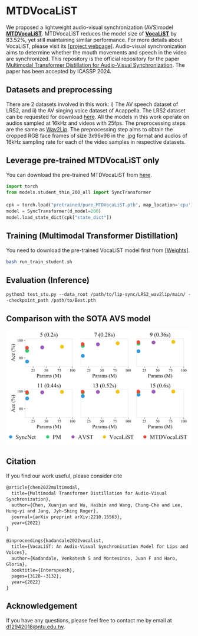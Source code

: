 # MTDVocaLiST
We proposed a lightweight audio-visual synchronization (AVS)model **[MTDVocaLiST](https://arxiv.org/abs/2210.15563)**. MTDVocaLiST reduces the model size of **[VocaLiST](https://github.com/vskadandale/vocalist)** by 83.52%, yet still maintaining similar performance. For more details about VocaLiST, please visit its [[project webpage]](https://ipcv.github.io/VocaLiST/).
Audio-visual synchronization aims to determine whether the mouth movements and speech in the video are synchronized. This repository is the official repository for the paper
[Multimodal Transformer Distillation for Audio-Visual Synchronization](https://arxiv.org/abs/2210.15563). The paper has been accepted by ICASSP 2024.

## Datasets and preprocessing
There are 2 datasets involved in this work: i) The AV speech dataset of LRS2, and ii) the AV singing voice dataset of Acappella. The LRS2 dataset can be requested for download [here](https://www.robots.ox.ac.uk/~vgg/data/lip_reading/lrs2.html). All the models in this work operate on audios sampled at 16kHz and videos with 25fps. The preprocessing steps are the same as [Wav2Lip](https://github.com/Rudrabha/Wav2Lip/blob/master/preprocess.py). The preprocessing step aims to obtain the cropped RGB face frames of size 3x96x96 in the .jpg format and audios of 16kHz sampling rate for each of the video samples in respective datasets.

## Leverage pre-trained MTDVocaLiST only
You can download the pre-trained MTDVocaLiST from [here](https://github.com/xjchenGit/MTDVocaLiST/releases/download/v1.0/pure_MTDVocaLiST.pth).
```python
import torch
from models.student_thin_200_all import SyncTransformer

cpk = torch.load("pretrained/pure_MTDVocaLiST.pth", map_location='cpu')
model = SyncTransformer(d_model=200)
model.load_state_dict(cpk["state_dict"])
```

## Training (Multimodal Transformer Distillation)
You need to download the pre-trained VocaLiST model first from [[Weights]](https://drive.google.com/drive/folders/1-g4qHUNNcCZpmSqEflKMxPMvwnn9e88N?usp=sharing).

```bash
bash run_train_student.sh
```

## Evaluation (Inference)

```
python3 test_stu.py --data_root /path/to/lip-sync/LRS2_wav2lip/main/ --checkpoint_path /path/to/Best.pth
```

## Comparison with the SOTA AVS model

<div class="center" style="text-align: center">
    <div class="center col-md-8" style="text-align: center">
        <img src="figures/size_and_acc.jpg"/>
    </div>
</div>

## Citation
If you find our work useful, please consider cite
```
@article{chen2022multimodal,
  title={Multimodal Transformer Distillation for Audio-Visual Synchronization},
  author={Chen, Xuanjun and Wu, Haibin and Wang, Chung-Che and Lee, Hung-yi and Jang, Jyh-Shing Roger},
  journal={arXiv preprint arXiv:2210.15563},
  year={2022}
}

@inproceedings{kadandale2022vocalist,
  title={VocaLiST: An Audio-Visual Synchronisation Model for Lips and Voices},
  author={Kadandale, Venkatesh S and Montesinos, Juan F and Haro, Gloria},
  booktitle={Interspeech},
  pages={3128--3132},
  year={2022}
}
```
## Acknowledgement
If you have any questions, please feel free to contact me by email at d12942018@ntu.edu.tw.
